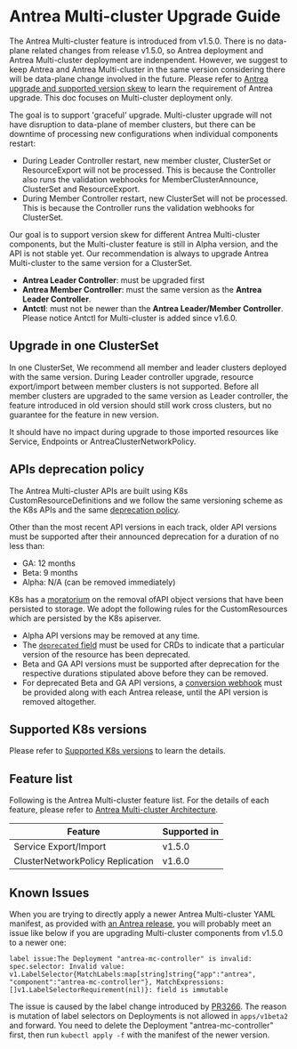 # Antrea Multi-cluster Upgrade Guide

The Antrea Multi-cluster feature is introduced from v1.5.0. There is no data-plane
related changes from release v1.5.0, so Antrea deployment and Antrea Multi-cluster
deployment are indenpendent. However, we suggest to keep Antrea and Antrea Multi-cluster
in the same version considering there will be data-plane change involved in the future.
Please refer to [Antrea upgrade and supported version skew](../versioning.md#antrea-upgrade-and-supported-version-skew)
to learn the requirement of Antrea upgrade. This doc focuses on Multi-cluster deployment only.

The goal is to support 'graceful' upgrade. Multi-cluster upgrade will not have disruption
to data-plane of member clusters, but there can be downtime of processing new configurations
when individual components restart:

- During Leader Controller restart, new member cluster, ClusterSet or ResourceExport will
  not be processed. This is because the Controller also runs the validation webhooks for
  MemberClusterAnnounce, ClusterSet and ResourceExport.
- During Member Controller restart, new ClusterSet will not be processed.
  This is because the Controller runs the validation webhooks for ClusterSet.

Our goal is to support version skew for different Antrea Multi-cluster components, but the
Multi-cluster feature is still in Alpha version, and the API is not stable yet. Our recommendation
is always to upgrade Antrea Multi-cluster to the same version for a ClusterSet.

- **Antrea Leader Controller**: must be upgraded first
- **Antrea Member Controller**: must the same version as the **Antrea Leader Controller**.
- **Antctl**: must not be newer than the **Antrea Leader/Member Controller**. Please
  notice Antctl for Multi-cluster is added since v1.6.0.

## Upgrade in one ClusterSet

In one ClusterSet, We recommend all member and leader clusters deployed with the same version.
During Leader controller upgrade, resource export/import between member clusters is not
supported. Before all member clusters are upgraded to the same version as Leader controller,
the feature introduced in old version should still work cross clusters, but no guarantee
for the feature in new version.

It should have no impact during upgrade to those imported resources like Service, Endpoints
or AntreaClusterNetworkPolicy.

## APIs deprecation policy

The Antrea Multi-cluster APIs are built using K8s CustomResourceDefinitions and we
follow the same versioning scheme as the K8s APIs and the same [deprecation policy](https://kubernetes.io/docs/reference/using-api/deprecation-policy/).

Other than the most recent API versions in each track, older API versions must be
supported after their announced deprecation for a duration of no less than:

- GA: 12 months
- Beta: 9 months
- Alpha: N/A (can be removed immediately)

K8s has a [moratorium](https://github.com/kubernetes/kubernetes/issues/52185) on the
removal ofAPI object versions that have been persisted to storage. We adopt the following
rules for the CustomResources which are persisted by the K8s apiserver.

- Alpha API versions may be removed at any time.
- The [`deprecated` field](https://kubernetes.io/docs/tasks/extend-kubernetes/custom-resources/custom-resource-definition-versioning/#version-deprecation) must be used for CRDs to indicate that a particular version of
  the resource has been deprecated.
- Beta and GA API versions must be supported after deprecation for the respective
  durations stipulated above before they can be removed.
- For deprecated Beta and GA API versions, a [conversion webhook](https://kubernetes.io/docs/tasks/extend-kubernetes/custom-resources/custom-resource-definition-versioning/#webhook-conversion) must be provided along with
  each Antrea release, until the API version is removed altogether.

## Supported K8s versions

Please refer to [Supported K8s versions](../versioning.md#supported-k8s-versions)
to learn the details.

## Feature list

Following is the Antrea Multi-cluster feature list. For the details of each feature,
please refer to [Antrea Multi-cluster Architecture](./architecture.md).

| Feature                          | Supported in |
| -------------------------------- | ------------ |
| Service Export/Import            | v1.5.0       |
| ClusterNetworkPolicy Replication | v1.6.0       |

## Known Issues

When you are trying to directly apply a newer Antrea Multi-cluster YAML manifest, as
provided with [an Antrea release](https://github.com/antrea-io/antrea/releases), you will
probably meet an issue like below if you are upgrading Multi-cluster components
from v1.5.0 to a newer one:

```log
label issue:The Deployment "antrea-mc-controller" is invalid: spec.selector: Invalid value: v1.LabelSelector{MatchLabels:map[string]string{"app":"antrea", "component":"antrea-mc-controller"}, MatchExpressions:[]v1.LabelSelectorRequirement(nil)}: field is immutable
```

The issue is caused by the label change introduced by [PR3266](https://github.com/antrea-io/antrea/pull/3266).
The reason is mutation of label selectors on Deployments is not allowed in `apps/v1beta2`
and forward. You need to delete the Deployment "antrea-mc-controller" first, then run
`kubectl apply -f` with the manifest of the newer version.
